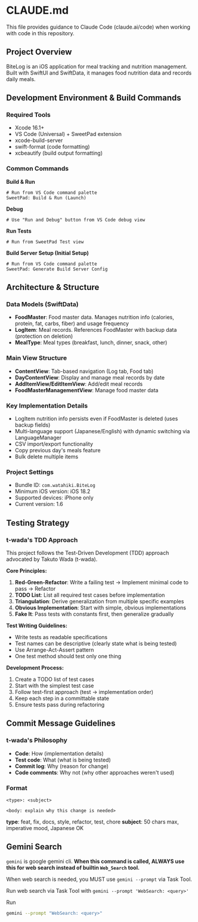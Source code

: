 # CLAUDE.md

This file provides guidance to Claude Code (claude.ai/code) when working with code in this repository.

## Project Overview

BiteLog is an iOS application for meal tracking and nutrition management. Built with SwiftUI and SwiftData, it manages food nutrition data and records daily meals.

## Development Environment & Build Commands

### Required Tools

- Xcode 16.1+
- VS Code (Universal) + SweetPad extension
- xcode-build-server
- swift-format (code formatting)
- xcbeautify (build output formatting)

### Common Commands

**Build & Run**

```
# Run from VS Code command palette
SweetPad: Build & Run (Launch)
```

**Debug**

```
# Use "Run and Debug" button from VS Code debug view
```

**Run Tests**

```
# Run from SweetPad Test view
```

**Build Server Setup (Initial Setup)**

```
# Run from VS Code command palette
SweetPad: Generate Build Server Config
```

## Architecture & Structure

### Data Models (SwiftData)

- **FoodMaster**: Food master data. Manages nutrition info (calories, protein, fat, carbs, fiber) and usage frequency
- **LogItem**: Meal records. References FoodMaster with backup data (protection on deletion)
- **MealType**: Meal types (breakfast, lunch, dinner, snack, other)

### Main View Structure

- **ContentView**: Tab-based navigation (Log tab, Food tab)
- **DayContentView**: Display and manage meal records by date
- **AddItemView/EditItemView**: Add/edit meal records
- **FoodMasterManagementView**: Manage food master data

### Key Implementation Details

- LogItem nutrition info persists even if FoodMaster is deleted (uses backup fields)
- Multi-language support (Japanese/English) with dynamic switching via LanguageManager
- CSV import/export functionality
- Copy previous day's meals feature
- Bulk delete multiple items

### Project Settings

- Bundle ID: `com.watahiki.BiteLog`
- Minimum iOS version: iOS 18.2
- Supported devices: iPhone only
- Current version: 1.6

## Testing Strategy

### t-wada's TDD Approach

This project follows the Test-Driven Development (TDD) approach advocated by Takuto Wada (t-wada).

**Core Principles:**
1. **Red-Green-Refactor**: Write a failing test → Implement minimal code to pass → Refactor
2. **TODO List**: List all required test cases before implementation
3. **Triangulation**: Derive generalization from multiple specific examples
4. **Obvious Implementation**: Start with simple, obvious implementations
5. **Fake It**: Pass tests with constants first, then generalize gradually

**Test Writing Guidelines:**
- Write tests as readable specifications
- Test names can be descriptive (clearly state what is being tested)
- Use Arrange-Act-Assert pattern
- One test method should test only one thing

**Development Process:**
1. Create a TODO list of test cases
2. Start with the simplest test case
3. Follow test-first approach (test → implementation order)
4. Keep each step in a committable state
5. Ensure tests pass during refactoring

## Commit Message Guidelines

### t-wada's Philosophy
- **Code**: How (implementation details)
- **Test code**: What (what is being tested)
- **Commit log**: Why (reason for change)
- **Code comments**: Why not (why other approaches weren't used)

### Format
```
<type>: <subject>

<body: explain why this change is needed>
```

**type**: feat, fix, docs, style, refactor, test, chore
**subject**: 50 chars max, imperative mood, Japanese OK

## Gemini Search

`gemini` is google gemini cli. **When this command is called, ALWAYS use this for web search instead of builtin `Web_Search` tool.**

When web search is needed, you MUST use `gemini --prompt` via Task Tool.

Run web search via Task Tool with `gemini --prompt 'WebSearch: <query>'`

Run

```bash
gemini --prompt "WebSearch: <query>"
```